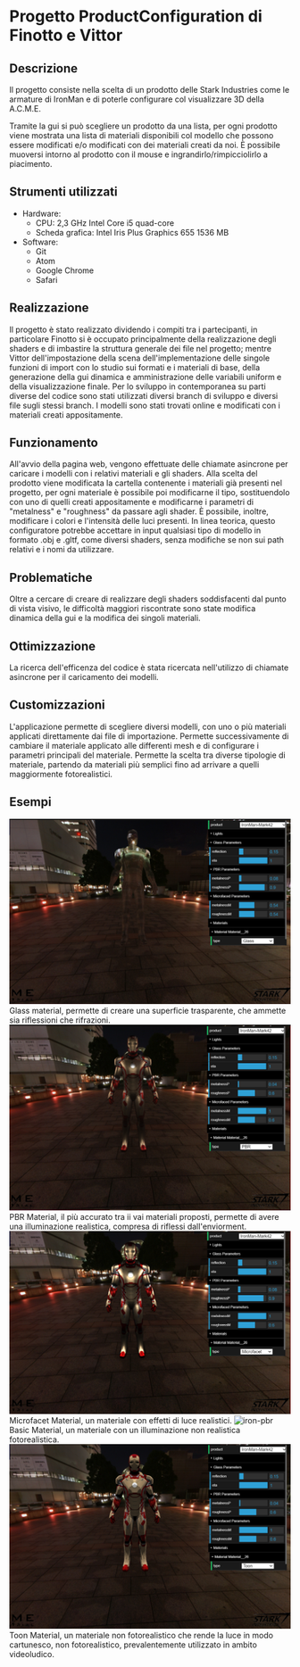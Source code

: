 # Progetto ProductConfiguration di Finotto e Vittor

## Descrizione
Il progetto consiste nella scelta di un prodotto delle Stark Industries come le armature di IronMan e di poterle configurare col visualizzare 3D della A.C.M.E.

Tramite la gui si può scegliere un prodotto da una lista, per ogni prodotto viene mostrata una lista di materiali disponibili col modello che possono essere modificati e/o modificati con dei materiali creati da noi.
È possibile muoversi intorno al prodotto con il mouse e ingrandirlo/rimpicciolirlo a piacimento.


## Strumenti utilizzati
- Hardware:
  - CPU: 2,3 GHz Intel Core i5 quad-core
  - Scheda grafica: Intel Iris Plus Graphics 655 1536 MB
- Software:
  - Git
  - Atom
  - Google Chrome
  - Safari


##  Realizzazione
Il progetto è stato realizzato dividendo i compiti tra i partecipanti, in particolare Finotto si è occupato principalmente della realizzazione degli shaders e di imbastire la struttura generale dei file nel progetto; mentre  Vittor dell'impostazione della scena dell'implementazione delle singole funzioni di import con lo studio sui formati e i materiali di base,  della generazione della gui dinamica e amministrazione delle variabili  uniform e della visualizzazione finale.
Per lo sviluppo in contemporanea su parti diverse del codice sono stati utilizzati diversi branch di sviluppo e diversi file sugli stessi branch.
I modelli sono stati trovati online e modificati con i materiali creati appositamente.

## Funzionamento
All'avvio della pagina web, vengono effettuate delle chiamate asincrone per caricare i modelli con i relativi materiali e gli shaders.
Alla scelta del prodotto viene modificata la cartella contenente i materiali già presenti nel progetto, per ogni materiale è possibile poi modificarne il tipo, sostituendolo con uno di quelli creati appositamente e modificarne i parametri di "metalness" e "roughness" da passare agli shader.
È possibile, inoltre, modificare i colori e l'intensità delle luci presenti.
In linea teorica, questo configuratore potrebbe accettare in input qualsiasi tipo di modello in formato .obj e .gltf, come diversi shaders, senza modifiche se non sui path relativi e i nomi da utilizzare.

## Problematiche
Oltre a cercare di creare di realizzare degli shaders soddisfacenti dal punto di vista visivo, le difficoltà maggiori riscontrate sono state modifica dinamica della gui e la modifica dei singoli materiali.


## Ottimizzazione
La ricerca dell'efficenza del codice è stata ricercata nell'utilizzo di chiamate asincrone per il caricamento dei modelli.

## Customizzazioni
L'applicazione permette di scegliere diversi modelli, con uno o più materiali applicati direttamente dai file di importazione. Permette successivamente di cambiare il materiale applicato alle differenti mesh e di configurare i parametri principali del materiale. 
Permette la scelta  tra diverse tipologie di materiale, partendo da materiali più semplici fino ad arrivare a quelli maggiormente fotorealistici.
## Esempi
![iron-glass](/re-img/glass.PNG)
Glass material, permette di creare una superficie trasparente, che ammette sia riflessioni che rifrazioni.
![iron-pbr](/re-img/pbr.PNG)
PBR Material, il più accurato tra ii vai materiali proposti, permette di avere una illuminazione realistica, compresa di riflessi dall'enviorment.
![iron-pbr](/re-img/microfacet.PNG)
Microfacet Material, un materiale con effetti di luce realistici.
![iron-pbr](/re-img/basic.PNG)
Basic Material, un materiale con un illuminazione non realistica fotorealistica.
![iron-pbr](/re-img/toon.PNG)
Toon Material, un materiale non fotorealistico che rende la luce in modo cartunesco, non fotorealistico, prevalentemente utilizzato in ambito videoludico.

